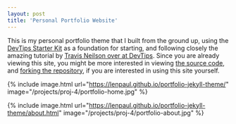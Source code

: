 ```yaml
---
layout: post
title: 'Personal Portfolio Website'
---
```


<p>This is my personal portfolio theme that I built from the ground up, using the  <a href="http://devtipsstarterkit.com/" target="_blank">DevTips Starter Kit</a> as a foundation for starting, and following closely the amazing tutorial by <a href="https://www.youtube.com/watch?v=T6jKLsxbFg4&list=PL0CB3OvPhDA_STygmp3sDenx3UpdOMk7P" target="_blank">Travis Neilson over at DevTips</a>. Since you are already viewing this site, you might be more interested in viewing  <a href="https://github.com/LeNPaul/portfolio-website" target="_blank">the source code</a>, and <a href="https://github.com/LeNPaul/portfolio-website/fork" target="_blank">forking the repository</a>, if you are interested in using this site yourself.</p>

{% include image.html url="https://lenpaul.github.io/portfolio-jekyll-theme/" image="/projects/proj-4/portfolio-home.jpg" %}

{% include image.html url="https://lenpaul.github.io/portfolio-jekyll-theme/about.html" image="/projects/proj-4/portfolio-about.jpg" %}
